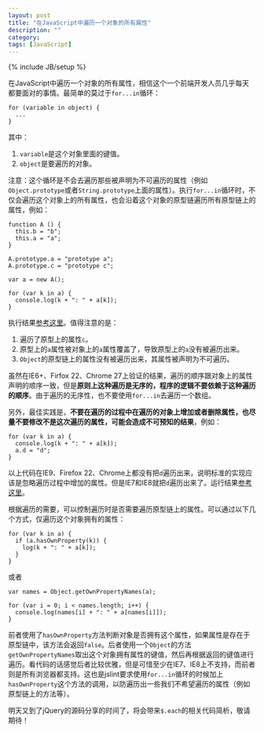```yaml
---
layout: post
title: "在JavaScript中遍历一个对象的所有属性"
description: ""
category: 
tags: [JavaScript]
---
```

{% include JB/setup %}

在JavaScript中遍历一个对象的所有属性，相信这个一个前端开发人员几乎每天都要面对的事情。最简单的莫过于`for...in`循环：

    for (variable in object) {
      ...
    }

其中：

1. `variable`是这个对象里面的键值。
2. `object`是要遍历的对象。

注意：这个循环是不会去遍历那些被声明为不可遍历的属性（例如`Object.prototype`或者`String.prototype`上面的属性）。执行`for...in`循环时，不仅会遍历这个对象上的所有属性，也会沿着这个对象的原型链遍历所有原型链上的属性，例如：

    function A () {
      this.b = "b";
      this.a = "a";
    }

    A.prototype.a = "prototype a";
    A.prototype.c = "prototype c";

    var a = new A();

    for (var k in a) {
      console.log(k + ": " + a[k]);
    }

执行结果[参考这里](http://jsfiddle.net/ej9Mm/1/)。值得注意的是：

1. 遍历了原型上的属性`c`。
2. 原型上的`a`属性被对象上的`a`属性覆盖了，导致原型上的`a`没有被遍历出来。
3. `Object`的原型链上的属性没有被遍历出来，其属性被声明为不可遍历。

虽然在IE6+、Firfox 22、Chrome 27上验证的结果，遍历的顺序跟对象上的属性声明的顺序一致，但是**原则上这种遍历是无序的，程序的逻辑不要依赖于这种遍历的顺序**。由于遍历的无序性，也不要使用`for...in`去遍历一个数组。

另外，最佳实践是，**不要在遍历的过程中在遍历的对象上增加或者删除属性，也尽量不要修改不是这次遍历的属性，可能会造成不可预知的结果**，例如：

    for (var k in a) {
      console.log(k + ": " + a[k]);
      a.d = "d";
    }

以上代码在IE9、Firefox 22、Chrome上都没有把`d`遍历出来，说明标准的实现应该是忽略遍历过程中增加的属性。但是IE7和IE8就把`d`遍历出来了。运行结果[参考这里](http://jsfiddle.net/gaGq4/2/show/)。

根据遍历的需要，可以控制遍历时是否需要遍历原型链上的属性。可以通过以下几个方式，仅遍历这个对象拥有的属性：

    for (var k in a) {
      if (a.hasOwnProperty(k)) {
        log(k + ": " + a[k]);
      }
    }

或者

    var names = Object.getOwnPropertyNames(a);

    for (var i = 0; i < names.length; i++) {
      console.log(names[i] + ": " + a[names[i]]);
    }

前者使用了`hasOwnProperty`方法判断对象是否拥有这个属性，如果属性是存在于原型链中，该方法会返回`false`。后者使用一个`Object`的方法`getOwnPropertyNames`取出这个对象拥有属性的键值，然后再根据返回的键值进行遍历。看代码的话感觉后者比较优雅，但是可惜至少在IE7、IE8上不支持，而前者则是所有浏览器都支持。这也是jslint要求使用`for...in`循环的时候加上`hasOwnProperty`这个方法的调用，以防遍历出一些我们不希望遍历的属性（例如原型链上的方法等）。

明天又到了jQuery的源码分享的时间了，将会带来`$.each`的相关代码简析，敬请期待！
